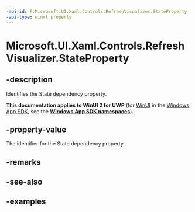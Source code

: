 ```yaml
---
-api-id: P:Microsoft.UI.Xaml.Controls.RefreshVisualizer.StateProperty
-api-type: winrt property
---
```

<!-- Property syntax.
public DependencyProperty StateProperty { get; }
-->

# Microsoft.UI.Xaml.Controls.RefreshVisualizer.StateProperty


## -description

Identifies the State dependency property.


**This documentation applies to WinUI 2 for UWP** (for [WinUI](/windows/apps/winui/winui3/) in the [Windows App SDK](/windows/apps/windows-app-sdk/), see the **[Windows App SDK namespaces](/windows/windows-app-sdk/api/winrt/)**).

## -property-value

The identifier for the State dependency property.


## -remarks


## -see-also


## -examples


